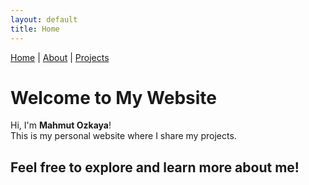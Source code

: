```yaml
---
layout: default
title: Home
---
```

[Home](./) | [About](./about) | [Projects](./projects)
# Welcome to My Website

Hi, I'm **Mahmut Ozkaya**!  
This is my personal website where I share my projects.

Feel free to explore and learn more about me!
---
